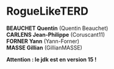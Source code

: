 # RogueLikeTERD

<b>BEAUCHET Quentin</b> (Quentin Beauchet) <br>
<b>CARLENS Jean-Philippe</b>  (Coruscant11) <br>
<b>FORNER Yann</b>  (Yann-Forner)  <br>
<b>MASSE Gillian</b>  (GillianMASSE)

<b>Attention : le jdk est en version 15 !</b>
